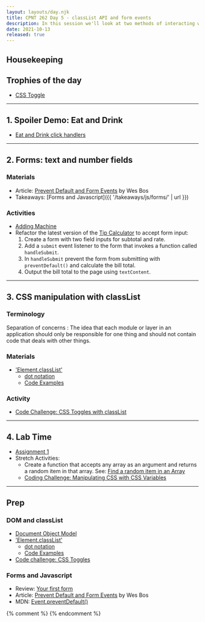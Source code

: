 ```yaml
---
layout: layouts/day.njk
title: CPNT 262 Day 5 - classList API and form events
description: In this session we'll look at two methods of interacting with a page using event listeners - the classList API and form events.
date: 2021-10-13
released: true
---
```


## Housekeeping

## Trophies of the day
- [CSS Toggle](http://browsertherapy.com/challenges/css-toggles-with-classlist/)

---

## 1. Spoiler Demo: Eat and Drink
- [Eat and Drink click handlers](https://gist.github.com/acidtone/37a879d3777bc123483d582248eded90)

---

## 2. Forms: text and number fields

### Materials
- Article: [Prevent Default and Form Events](https://wesbos.com/javascript/05-events/prevent-default-and-form-events) by Wes Bos
- Takeaways: [Forms and Javascript]({{ '/takeaways/js/forms/' | url }})

### Activities
- [Adding Machine](https://gist.github.com/acidtone/41311f0c2ae259445de4e6ca3b400edc)
- Refactor the latest version of the [Tip Calculator](https://gist.github.com/acidtone/e9e291765e7dea1928bd643b46660438) to accept form input:
    1. Create a form with two field inputs for subtotal and rate.
    2. Add a `submit` event listener to the form that invokes a function called `handleSubmit`.
    3. In `handleSubmit` prevent the form from submitting with `preventDefault()` and calculate the bill total.
    4. Output the bill total to the page using `textContent`.

---

## 3. CSS manipulation with classList
### Terminology
Separation of concerns
: The idea that each module or layer in an application should only be responsible for one thing and should not contain code that deals with other things.

### Materials
- ['Element.classList'](https://developer.mozilla.org/en-US/docs/Web/API/Element/classList)
    - [dot notation](https://developer.mozilla.org/en-US/docs/Learn/JavaScript/Objects/Basics#Dot_notation)
    - [Code Examples](https://developer.mozilla.org/en-US/docs/Web/API/Element/classList#Examples)

### Activity
- [Code Challenge: CSS Toggles with classList](http://browsertherapy.com/challenges/css-toggles-with-classlist/)

---

## 4. Lab Time
- [Assignment 1](https://sait-wbdv.github.io/fall-2021/assignments/cpnt262/assignment-1/)
- Stretch Activities: 
    - Create a function that accepts any array as an argument and returns a random item in that array. See: [Find a random item in an Array](https://gist.github.com/acidtone/2a3cac26a229aa95685e5cf6344f2e4e)
    - [Coding Challenge: Manipulating CSS with CSS Variables](http://browsertherapy.com/challenges/colour-sliders-css-variables/)

---

## Prep
### DOM and classList
- [Document Object Model](https://developer.mozilla.org/en-US/docs/Web/API/Document_Object_Model)
- ['Element.classList'](https://developer.mozilla.org/en-US/docs/Web/API/Element/classList)
    - [dot notation](https://developer.mozilla.org/en-US/docs/Learn/JavaScript/Objects/Basics#Dot_notation)
    - [Code Examples](https://developer.mozilla.org/en-US/docs/Web/API/Element/classList#Examples)
- [Code challenge: CSS Toggles](http://browsertherapy.com/challenges/css-toggles-with-classlist/)

### Forms and Javascript
- Review: [Your first form](https://developer.mozilla.org/en-US/docs/Learn/Forms/Your_first_form)
- Article: [Prevent Default and Form Events](https://wesbos.com/javascript/05-events/prevent-default-and-form-events) by Wes Bos
- MDN: [Event.preventDefault()](https://developer.mozilla.org/en-US/docs/Web/API/Event/preventDefault)

{% comment %}
{% endcomment %}